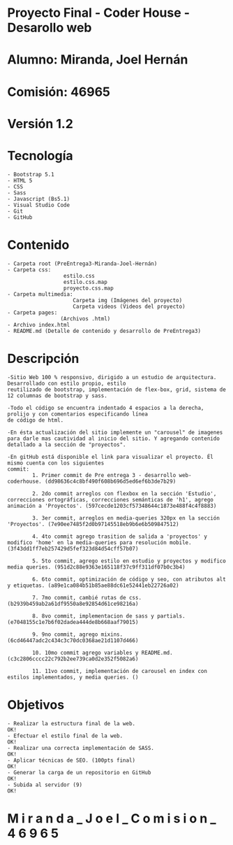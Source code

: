 

# Proyecto Final - Coder House - Desarollo web 
# Alumno: Miranda, Joel Hernán 
# Comisión: 46965 
# Versión 1.2
# Tecnología 

    - Bootstrap 5.1
    - HTML 5 
    - CSS
    - Sass
    - Javascript (Bs5.1)
    - Visual Studio Code
    - Git
    - GitHub

# Contenido 

    - Carpeta root (PreEntrega3-Miranda-Joel-Hernán) 
    - Carpeta css: 
                      estilo.css
                      estilo.css.map
                      proyecto.css.map
    - Carpeta multimedia: 
                         Carpeta img (Imágenes del proyecto) 
                         Carpeta videos (Videos del proyecto)
    - Carpeta pages:
                     (Archivos .html)
    - Archivo index.html
    - README.md (Detalle de contenido y desarrollo de PreEntrega3) 

# Descripción

	-Sitio Web 100 % responsivo, dirigido a un estudio de arquitectura. Desarrollado con estilo propio, estilo 
    reutilizado de bootstrap, implementación de flex-box, grid, sistema de 12 columnas de bootstrap y sass.

    -Todo el código se encuentra indentado 4 espacios a la derecha, prolijo y con comentarios especificando línea 
    de código de html.

    -En ésta actualización del sitio implemente un "carousel" de imagenes para darle mas cautividad al inicio del sitio. Y agregando contenido detallado a la sección de "proyectos".

    -En gitHub está disponible el link para visualizar el proyecto. Él mismo cuenta con los siguientes 
    commit:
            1. Primer commit de Pre entrega 3 - desarrollo web- coderhouse. (dd98636c4c8bf490f608b696d5ed6ef6b3de7b29)

            2. 2do commit arreglos con flexbox en la sección 'Estudio', correcciones ortográficas, correcciones semánticas de 'h1', agrego animación a 'Proyectos'. (597cecde1203cf57348644c1873e488f4c4f8883)
            
            3. 3er commit, arreglos en media-queries 320px en la sección 'Proyectos'. (7e90ee7485f2d0b97145518eb9b6e6b509847512)
            
            4. 4to commit agrego trasition de salida a 'proyectos' y modifico 'home' en la media-queries para resolución mobile. (3f43dd1ff7eb257429d5fef323d84d54cff57b07)
            
            5. 5to commit, agrego estilo en estudio y proyectos y modifico media queries. (951d2c88e9363e165118f37c9ff311df07b0c3b4)
            
            6. 6to commit, optimización de código y seo, con atributos alt y etiquetas. (a89e1ca084b51b85ae88dc61e52441eb22726a02)
            
            7. 7mo commit, cambié rutas de css. (b2939b459ab2a61df9550a8e92854d61ce98216a)
            
            8. 8vo commit, implementacion de sass y partials. (e7048155c1e7b6f02dadea444de8b668aaf79015)
            
            9. 9no commit, agrego mixins. (6cd46447adc2c434c3c70dc0368ae21d1107d466)
            
            10. 10mo commit agrego variables y README.md. (c3c2806cccc22c792b2ee739ca0d2e352f5082a6)

            11. 11vo commit, implementación de carousel en index con estilos implementados, y media queries. ()

# Objetivos

    - Realizar la estructura final de la web.                                                   OK! 
    - Efectuar el estilo final de la web.		                                                OK!
    - Realizar una correcta implementación de SASS.                                             OK!
    - Aplicar técnicas de SEO. (100pts final)                                                   OK!
    - Generar la carga de un repositorio en GitHub                                              OK!
    - Subida al servidor (9)                                                                    OK! 

# M i r a n d a _ J o e l _ C o m i s i o n _ 4 6 9 6 5
